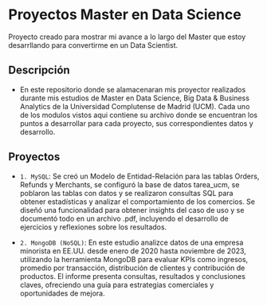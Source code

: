 # Proyectos Master en Data Science
Proyecto creado para mostrar mi avance a lo largo del Master que estoy desarrllando para convertirme en un Data Scientist.
## Descripción
- En este repositorio donde se alamacenaran mis proyector realizados durante mis estudios de Master en Data Science, Big Data & Business Analytics de la Universidad Complutense de Madrid (UCM). Cada uno de los modulos vistos aqui contiene su archivo donde se encuentran los puntos a desarrollar para cada proyecto, sus correspondientes datos y desarrollo.
## Proyectos
- `1. MySQL`: Se creó un Modelo de Entidad-Relación para las tablas Orders, Refunds y Merchants, se configuró la base de datos tarea_ucm, se poblaron las tablas con datos y se realizaron consultas SQL para obtener estadísticas y analizar el comportamiento de los comercios. Se diseñó una funcionalidad para obtener insights del caso de uso y se documentó todo en un archivo .pdf, incluyendo el desarrollo de ejercicios y reflexiones sobre los resultados.

- `2. MongoDB (NoSQL)`: En este estudio analizce datos de una empresa minorista en EE.UU. desde enero de 2020 hasta noviembre de 2023, utilizando la herramienta MongoDB para evaluar KPIs como ingresos, promedio por transacción, distribución de clientes y contribución de productos. El informe presenta consultas, resultados y conclusiones claves, ofreciendo una guía para estrategias comerciales y oportunidades de mejora.







